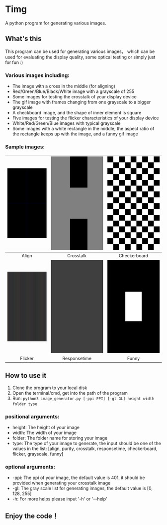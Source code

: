 # Timg
A python program for generating various images.
## What's this
This program can be used for generating various images， which can be used for evaluating the display quality, some optical testing or simply just for fun :)
### Various images including: 
* The image with a cross in the middle (for aligning)
* Red/Green/Blue/Black/White image with a grayscale of 255
* Some images for testing the crosstalk of your display device
* The gif image with frames changing from one grayscale to a bigger grayscale
* A checkboard image, and the shape of inner element is square
* Five images for testing the flicker characteristics of your display device
* White/Red/Green/Blue images with typical grayscale
* Some images with a white rectangle in the middle, the aspect ratio of the rectangle keeps up with the image, and a funny gif image
### Sample images:
| ![Align](https://github.com/FunsomMars/Timg/raw/master/sample/image_align.png) | ![Crosstalk](https://github.com/FunsomMars/Timg/raw/master/sample/crosstalk_black_0.png) | ![Checkerboard](https://github.com/FunsomMars/Timg/raw/master/sample/image_checkerboard.png) |
|:---:|:---:|:---:|
| Align | Crosstalk | Checkerboard |
| ![Flicker](https://github.com/FunsomMars/Timg/raw/master/sample/flicker3_column.png "Flicker") | ![Responsetime](https://github.com/FunsomMars/Timg/raw/master/sample/gray_responsetime63_127.gif "Responsetime") | ![Funny](https://github.com/FunsomMars/Timg/raw/master/sample/rect_scaling.gif "funny") |
| Flicker | Responsetime | Funny |
## How to use it
1. Clone the program to your local disk
2. Open the terminal/cmd, get into the path of the program
3. Run: ```python3 image_generator.py [-ppi PPI] [-gl GL] height width folder type```
### positional arguments:
* height: The height of your image
* width: The width of your image
* folder: The folder name for storing your image
* type: The type of your image to generate, the input should be one of the values in the list: [align, purity, crosstalk, responsetime, checkerboard, flicker, grayscale, funny]
### optional arguments:
* -ppi: The ppi of your image, the default value is 401, it should be provided when generating your crosstalk image
* -gl: The gray scale list for generating images, the default value is [0, 128, 255]
* -h: For more helps please input '-h' or '--help'
## Enjoy the code！
